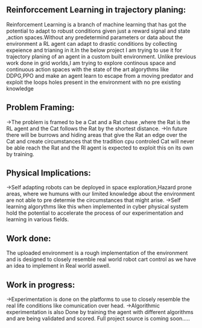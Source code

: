 Reinforccement Learning in trajectory planing:
----------------------------------------------

Reinforcement Learning is a branch of machine learning that has got the potential to adapt to robust conditions given just a reward signal and state ,action spaces.Without any predetermind parameters or data about the environment a RL agent can adapt to drastic conditions by collecting expeience and trianing in it.In the below project I am trying to use it for trajectory planing of an agent in a custom built environment.
Unlike previous work done in grid worlds,I am trying to explore continous space and continuous action spaces with the state of the art algorythms like DDPG,PPO and make an agent learn to escape from a moving predator and exploit the loops holes present in the environment with no pre existing knowledge 

Problem Framing:
----------------
->The problem is framed to be a Cat and a Rat chase ,where the Rat is the RL agent and the Cat follows the Rat by the shortest distance.
->In future there will be burrows and hiding areas that give the Rat an edge over the Cat and create circumstances that the tradition cpu controled Cat will never be able reach the Rat and the Rl agent is expected to exploit this on its own by training.

Physical Implications:
----------------------
->Self adapting robots can be deployed in space exploration,Hazard prone areas, where we humuns with our limited knowledge about the environment are not able to pre determie the circumstances that might arise.
->Self learning algorythms like this when implemented in cyber physical system hold the potential to accelerate the process of our experimentation and learning in various fields.

Work done:
----------
The uploaded environment is a rough implementation of the environment and is designed to closely resemble real world robot cart control as we have an idea to implement in Real world aswell.

Work in progress:
-----------------
->Experimentation is done on the platforms to use to closely resemble the real life conditions like comunication over head.
->Algorithmic experimentation is also Done by training the agent with different algorithms and are being validated and scored.
Full project source is coming soon.....
